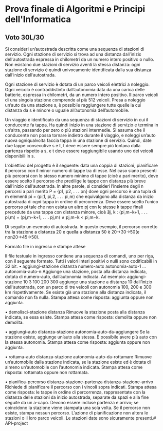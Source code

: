 # Prova finale di Algoritmi e Principi dell'Informatica
## Voto 30L/30 
Si consideri un’autostrada descritta come una sequenza di stazioni di servizio. Ogni stazione di servizio si trova ad una distanza dall’inizio dell’autostrada espressa in chilometri da un numero intero positivo o nullo. Non esistono due stazioni di servizio aventi la stessa distanza: ogni stazione di servizio è quindi univocamente identificata dalla sua distanza dall’inizio dell’autostrada.

Ogni stazione di servizio è dotata di un parco veicoli elettrici a noleggio. Ogni veicolo è contraddistinto dall’autonomia data da una carica delle batterie, espressa in chilometri, da un numero intero positivo. Il parco veicoli di una singola stazione comprende al più 512 veicoli. Presa a noleggio un’auto da una stazione s, è possibile raggiungere tutte quelle la cui distanza da s è minore o uguale all’autonomia dell’automobile.

Un viaggio è identificato da una sequenza di stazioni di servizio in cui il conducente fa tappa. Ha quindi inizio in una stazione di servizio e termina in un’altra, passando per zero o più stazioni intermedie. Si assuma che il conducente non possa tornare indietro durante il viaggio, e noleggi un’auto nuova ogniqualvolta faccia tappa in una stazione di servizio. Quindi, date due tappe consecutive s e t, t deve essere sempre più lontana dalla partenza rispetto a s, e t deve essere raggiungibile usando uno dei veicoli disponibili in s.

L’obiettivo del progetto è il seguente: data una coppia di stazioni, pianificare il percorso con il minor numero di tappe tra di esse. Nel caso siano presenti più percorsi con lo stesso numero minimo di tappe (cioè a pari merito), deve essere scelto il percorso che predilige le tappe con distanza più breve dall’inizio dell’autostrada. In altre parole, si consideri l’insieme degli n percorsi a pari merito P = {p1, p2, . . . pn} dove ogni percorso è una tupla di m elementi pi = ⟨pi,1, pi,2, . . . pi,m⟩ che equivalgono alla distanza da inizio autostrada di ogni tappa in ordine di percorrenza. Deve essere scelto l’unico percorso pi tale che non esista un altro pj con le stesse k tappe finali precedute da una tappa con distanza minore, cioè ∄j, k : ⟨pi,m−k+1, . . . pi,m⟩ = ⟨pj,m−k+1, . . . pj,m⟩ ∧ pj,m−k < pi,m−k.

Di seguito un esempio di autostrada. In questo esempio, il percorso corretto tra la stazione a distanza 20 e quella a distanza 50 è 20→30→50(e non20→45→50).

Formato file in ingresso e stampe attese

Il file testuale in ingresso contiene una sequenza di comandi, uno per riga, con il seguente formato. Tutti i valori interi positivi o nulli sono codificabili in 32 bit.
• aggiungi-stazione distanza numero-auto autonomia-auto-1 ... autonomia-auto-n 
Aggiunge una stazione, posta alla distanza indicata, dotata di numero-auto, dall’autonomia indicata. 
Ad esempio:
         aggiungi-stazione 10 3 100 200 300
aggiunge una stazione a distanza 10 dall’inizio dell’autostrada, con un parco di tre veicoli con autonomia 100, 200 e 300 km rispettivamente. Se esiste già una stazione alla distanza indicata, il comando non fa nulla. Stampa attesa come risposta: aggiunta oppure non aggiunta.

• demolisci-stazione distanza
Rimuove la stazione posta alla distanza indicata, se essa esiste. Stampa attesa come risposta: demolita oppure non demolita.

• aggiungi-auto distanza-stazione autonomia-auto-da-aggiungere
Se la stazione esiste, aggiunge un’auto alla stessa. È possibile avere più auto con la stessa autonomia. Stampa attesa come risposta: aggiunta oppure non aggiunta.

• rottama-auto distanza-stazione autonomia-auto-da-rottamare
Rimuove un’automobile dalla stazione indicata, se la stazione esiste ed è dotata di almeno un’automobile con l’autonomia indicata.
Stampa attesa come risposta: rottamata oppure non rottamata.

• pianifica-percorso distanza-stazione-partenza distanza-stazione-arrivo
Richiede di pianificare il percorso con i vincoli sopra indicati.
Stampa attesa come risposta: le tappe in ordine di percorrenza, rappresentate con la distanza delle stazioni da inizio autostrada, separate da spazi e alla fine seguite da un a-capo. Devono essere incluse partenza e arrivo; se coincidono la stazione viene stampata una sola volta. Se il percorso non esiste, stampa nessun percorso. L’azione di pianificazione non altera le stazioni o il loro parco veicoli. Le stazioni date sono sicuramente presenti.# API-project
